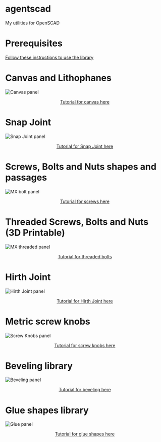 # agentscad
My utilities for OpenSCAD

# Prerequisites

[Follow these instructions to use the library](https://github.com/GillesBouissac/agentscad/wiki/Prerequisites)

# Canvas and Lithophanes

![Canvas panel](https://raw.githubusercontent.com/wiki/GillesBouissac/agentscad/img/panel-canvas.png)

<p align="center">
<a href="https://github.com/GillesBouissac/agentscad/wiki/Canvas">Tutorial for canvas here</a>
</p>

# Snap Joint

![Snap Joint panel](https://raw.githubusercontent.com/wiki/GillesBouissac/agentscad/img/panel-snap-joint.png)

<p align="center">
<a href="https://github.com/GillesBouissac/agentscad/wiki/Snap-Joint">Tutorial for Snap Joint here</a>
</p>

# Screws, Bolts and Nuts shapes and passages

![MX bolt panel](https://raw.githubusercontent.com/wiki/GillesBouissac/agentscad/img/panel-screw.png)

<p align="center">
<a href="https://github.com/GillesBouissac/agentscad/wiki/Screws shapes">Tutorial for screws here</a>
</p>

# Threaded Screws, Bolts and Nuts (3D Printable)

![MX threaded panel](https://raw.githubusercontent.com/wiki/GillesBouissac/agentscad/img/panel-thread.png)

<p align="center">
<a href="https://github.com/GillesBouissac/agentscad/wiki/Screws threaded">Tutorial for threaded bolts</a>
</p>

# Hirth Joint

![Hirth Joint panel](https://raw.githubusercontent.com/wiki/GillesBouissac/agentscad/img/panel-hirth-joint.png)

<p align="center">
<a href="https://github.com/GillesBouissac/agentscad/wiki/Hirth-Joint">Tutorial for Hirth Joint here</a>
</p>

# Metric screw knobs

![Screw Knobs panel](https://raw.githubusercontent.com/wiki/GillesBouissac/agentscad/img/panel-mx-knob.png)

<p align="center">
<a href="https://github.com/GillesBouissac/agentscad/wiki/Screw-Knobs">Tutorial for screw knobs here</a>
</p>

# Beveling library

![Beveling panel](https://raw.githubusercontent.com/wiki/GillesBouissac/agentscad/img/panel-bevel.png)

<p align="center">
<a href="https://github.com/GillesBouissac/agentscad/wiki/Cut-and-Bevel">Tutorial for beveling here</a>
</p>

# Glue shapes library

![Glue panel](https://raw.githubusercontent.com/wiki/GillesBouissac/agentscad/img/panel-glue.png)

<p align="center">
<a href="https://github.com/GillesBouissac/agentscad/wiki/Glue-shapes">Tutorial for glue shapes here</a>
</p>

